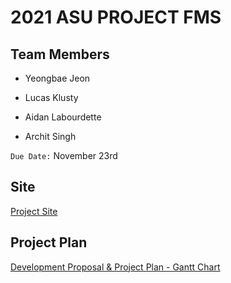 # 2021 ASU PROJECT FMS

## Team Members

- Yeongbae Jeon

- Lucas Klusty

- Aidan Labourdette

- Archit Singh

`Due Date:` November 23rd

## Site

[Project Site](https://ybjeon01.github.io/2021-ASU-Project-FMS/)

## Project Plan

[Development Proposal & Project Plan - Gantt Chart](https://docs.google.com/spreadsheets/d/1D6kDhF1eTtt21tKunsXPRh3NXlVYMxNgV_Ybzh04vg4/edit?usp=sharing)
  